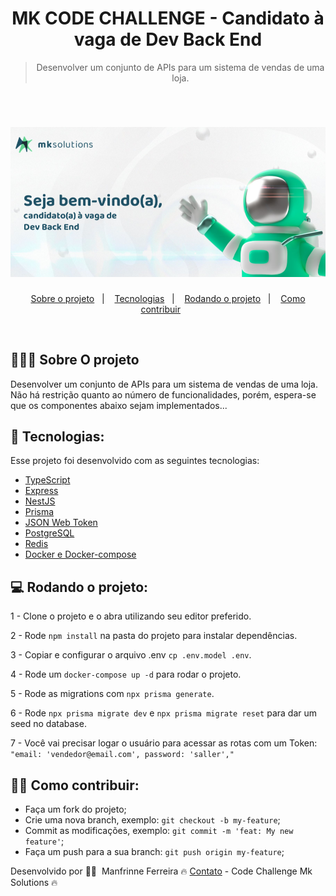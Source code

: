<div align="center">

# MK CODE CHALLENGE - Candidato à vaga de Dev Back End

> Desenvolver um conjunto de APIs para um sistema de vendas de uma loja.

</div>

<br>

<h1 align="center">
    <img alt="Mk-Solutions" title="Mk-Solutions" src=".github/MK-SOLUTIONS.png" width="750px"/>
</h1>

<p align="center">
  <a href="#-sobre-o-projeto">Sobre o projeto</a>&nbsp;&nbsp;&nbsp;|&nbsp;&nbsp;&nbsp;
  <a href="#-tecnologias">Tecnologias</a>&nbsp;&nbsp;&nbsp;|&nbsp;&nbsp;&nbsp;
  <a href="#-rodando-o-projeto">Rodando o projeto</a>&nbsp;&nbsp;&nbsp;|&nbsp;&nbsp;&nbsp;
  <a href="#-como-contribuir">Como contribuir</a>&nbsp;&nbsp;&nbsp;&nbsp;&nbsp;&nbsp;

</p>

<br>

## 👨🏻‍💻 Sobre O projeto

Desenvolver um conjunto de APIs para um sistema de vendas de uma loja. Não há
restrição quanto ao número de funcionalidades, porém, espera-se que os componentes
abaixo sejam implementados...

## 🚀 Tecnologias:

Esse projeto foi desenvolvido com as seguintes tecnologias:

- [TypeScript](https://www.typescriptlang.org/)
- [Express](https://expressjs.com/)
- [NestJS](https://nestjs.com/)
- [Prisma](https://www.prisma.io/)
- [JSON Web Token](https://jwt.io/)
- [PostgreSQL](https://www.postgresql.org/)
- [Redis](https://jestjs.io/)
- [Docker e Docker-compose](https://docs.docker.com/)

## 💻 Rodando o projeto:

1 - Clone o projeto e o abra utilizando seu editor preferido.

2 - Rode `npm install` na pasta do projeto para instalar dependências.

3 - Copiar e configurar o arquivo .env `cp .env.model .env`.

4 - Rode um `docker-compose up -d` para rodar o projeto.

5 - Rode as migrations com `npx prisma generate`.

6 - Rode `npx prisma migrate dev` e `npx prisma migrate reset` para dar um seed no database.

7 - Você vai precisar logar o usuário para acessar as rotas com um Token: `"email: 'vendedor@email.com', password: 'saller',"`

## 👨‍🏫 Como contribuir:

- Faça um fork do projeto;
- Crie uma nova branch, exemplo: `git checkout -b my-feature`;
- Commit as modificações, exemplo: `git commit -m 'feat: My new feature'`;
- Faça um push para a sua branch: `git push origin my-feature`;

Desenvolvido por 🧗‍♂️&nbsp; Manfrinne Ferreira 🔥 [Contato](https://www.linkedin.com/in/manfrinne-ferreira-6033121a7/) - Code Challenge Mk Solutions 🔥
